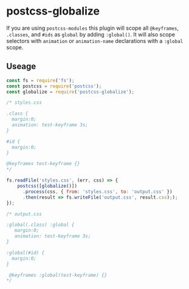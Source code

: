 # postcss-globalize

If you are using `postcss-modules` this plugin will scope all `@keyframes`, `.classes`, and `#ids` as `global` by adding `:global()`. It will also scope selectors with `animation` or `animation-name` declarations with a `:global` scope.

## Useage

```javascript
const fs = require('fs');
const postcss = require('postcss');
const globalize = require('postcss-globalize');

/* styles.css

.class {
  margin:0;
  animation: test-keyframe 3s;
}

#id {
  margin:0;
}

@keyframes test-keyframe {}
*/

fs.readFile('styles.css', (err, css) => {
    postcss([globalize()])
      .process(css, { from: 'styles.css', to: 'output.css' })
      .then(result => fs.writeFile('output.css', result.css););
});

/* output.css

:global(.class) :global {
   margin:0;
   animation: test-keyframe 3s;
}

:global(#id) {
  margin:0;
}

 @keyframes :global(test-keyframe) {}
*/
```
